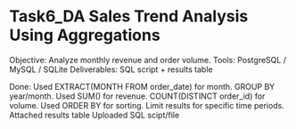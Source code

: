 # Task6_DA Sales Trend Analysis Using Aggregations
  Objective: Analyze monthly revenue and order volume.
  Tools: PostgreSQL / MySQL / SQLite
  Deliverables: SQL script + results table 

  Done:
    Used EXTRACT(MONTH FROM order_date) for month.
    GROUP BY year/month.
    Used SUM() for revenue.
    COUNT(DISTINCT order_id) for volume.
    Used ORDER BY for sorting.
    Limit results for specific time periods.
    Attached results table 
    Uploaded SQL scipt/file
